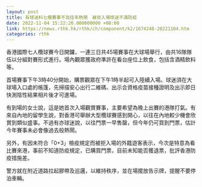 ```yaml
---
layout: post
title: 有球迷料七欖賽事不及往年熱鬧　被拒入場球迷不滿防疫
date: 2022-11-04 15:22:20.000000000 +08:00
link: https://news.rthk.hk/rthk/ch/component/k2/1674248-20221104.htm
categories: rthk
---
```


香港國際七人欖球賽今日開鑼，一連三日共45場賽事在大球場舉行，由共16隊隊伍以分組對賽形式進行。場內觀眾獲政府準許在看台座位上飲食，包括含酒精飲料等。

首場賽事下午3時40分開始，購票觀眾在下午1時半起可入陸續入場。球迷須在大球場入口處的帳篷，先掃描安心出行二維碼、出示合資格疫苗接種證明及出示即日快測陰性結果相片後才可進場。

有到場的女士說，這是她首次入場觀賞賽事，主要希望為晚上出賽的港隊打氣。有來自內地的留學生說，對香港可舉辦大型欖球賽感到開心，以往在內地較少機會欣賞到類似盛事。不過有亦球迷說，以往門票一早售罄，但今年仍可買到門票，估計今年賽事未必會像過去般熱鬧。

另外，有因未符合「0+3」檢疫規定而被拒入場的外籍遊客表示，今次是特意為看比賽來港，事前不知道防疫規定，已購買門票，目前未知能否獲退票，批評香港防疫措施差。

警方就在附近道路拉起膠帶及巡邏，以維持秩序，並在場擺放告示牌，提醒不要停泊車輛。
